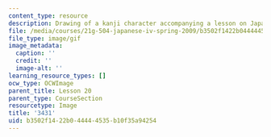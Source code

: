 ```yaml
---
content_type: resource
description: Drawing of a kanji character accompanying a lesson on Japanese.
file: /media/courses/21g-504-japanese-iv-spring-2009/b3502f1422b044444535b10f35a94254_3431.gif
file_type: image/gif
image_metadata:
  caption: ''
  credit: ''
  image-alt: ''
learning_resource_types: []
ocw_type: OCWImage
parent_title: Lesson 20
parent_type: CourseSection
resourcetype: Image
title: '3431'
uid: b3502f14-22b0-4444-4535-b10f35a94254
---
```

